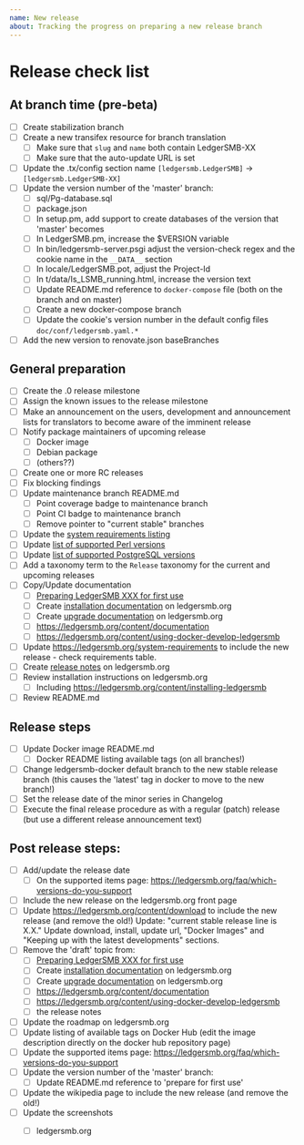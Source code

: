 ```yaml
---
name: New release
about: Tracking the progress on preparing a new release branch
---
```



# Release check list

## At branch time (pre-beta)

* [ ] Create stabilization branch
* [ ] Create a new transifex resource for branch translation
  * [ ] Make sure that `slug` and `name` both contain LedgerSMB-XX
  * [ ] Make sure that the auto-update URL is set
* [ ] Update the .tx/config section name `[ledgersmb.LedgerSMB]` -> `[ledgersmb.LedgerSMB-XX]`
* [ ] Update the version number of the 'master' branch:
  * [ ] sql/Pg-database.sql
  * [ ] package.json
  * [ ] In setup.pm, add support to create databases of the version that 'master' becomes
  * [ ] In LedgerSMB.pm, increase the $VERSION variable
  * [ ] In bin/ledgersmb-server.psgi adjust the version-check regex and the cookie name in the `__DATA__` section
  * [ ] In locale/LedgerSMB.pot, adjust the Project-Id
  * [ ] In t/data/Is_LSMB_running.html, increase the version text
  * [ ] Update README.md reference to `docker-compose` file (both on the branch and on master)
  * [ ] Create a new docker-compose branch
  * [ ] Update the cookie's version number in the default config files `doc/conf/ledgersmb.yaml.*`
* [ ] Add the new version to renovate.json baseBranches

## General preparation

* [ ] Create the .0 release milestone
* [ ] Assign the known issues to the release milestone
* [ ] Make an announcement on the users, development and announcement lists for translators to become aware of the imminent release
* [ ] Notify package maintainers of upcoming release
  * [ ] Docker image
  * [ ] Debian package
  * [ ] (others??)
* [ ] Create one or more RC releases
* [ ] Fix blocking findings
* [ ] Update maintenance branch README.md
  * [ ] Point coverage badge to maintenance branch
  * [ ] Point CI badge to maintenance branch
  * [ ] Remove pointer to "current stable" branches
* [ ] Update the [system requirements listing](https://ledgersmb.org/content/system-requirements)
* [ ] Update [list of supported Perl versions](https://ledgersmb.org/faq/which-versions-perl-does-ledgersmb-support)
* [ ] Update [list of supported PostgreSQL versions](https://ledgersmb.org/faq/installation/what-versions-postgresql-does-ledgersmb-support)
* [ ] Add a taxonomy term to the `Release` taxonomy for the current and upcoming releases
* [ ] Copy/Update documentation
  * [ ] [Preparing LedgerSMB XXX for first use](https://ledgersmb.org/content/preparing-ledgersmb-17-first-use)
  * [ ] Create [installation documentation](https://ledgersmb.org/content/installing-ledgersmb-17) on ledgersmb.org
  * [ ] Create [upgrade documentation](https://ledgersmb.org/content/upgrade-ledgersmb-17-16-or-15) on ledgersmb.org
  * [ ] https://ledgersmb.org/content/documentation
  * [ ] https://ledgersmb.org/content/using-docker-develop-ledgersmb
* [ ] Update https://ledgersmb.org/system-requirements to include the new release - check requirements table.
* [ ] Create [release notes](https://ledgersmb.org/content/16-release-notes) on ledgersmb.org
* [ ] Review installation instructions on ledgersmb.org
  * [ ] Including https://ledgersmb.org/content/installing-ledgersmb
* [ ] Review README.md

## Release steps

* [ ] Update Docker image README.md
  * [ ] Docker README listing available tags (on all branches!)
* [ ] Change ledgersmb-docker default branch to the new stable release branch (this causes the 'latest' tag in docker to move to the new branch!)
* [ ] Set the release date of the minor series in Changelog
* [ ] Execute the final release procedure as with a regular (patch) release (but use a different release announcement text)

## Post release steps:

* [ ] Add/update the release date
  * [ ] On the supported items page: https://ledgersmb.org/faq/which-versions-do-you-support
* [ ] Include the new release on the ledgersmb.org front page
* [ ] Update https://ledgersmb.org/content/download to include the new release (and remove the old!)
      Update: "current stable release line is X.X."  Update download, install, update url, "Docker Images" and 
      "Keeping up with the latest developments" sections.
* [ ] Remove the 'draft' topic from:
  * [ ] [Preparing LedgerSMB XXX for first use](https://ledgersmb.org/content/preparing-ledgersmb-17-first-use)
  * [ ] Create [installation documentation](https://ledgersmb.org/content/installing-ledgersmb-17) on ledgersmb.org
  * [ ] Create [upgrade documentation](https://ledgersmb.org/content/upgrade-ledgersmb-17-16-or-15) on ledgersmb.org
  * [ ] https://ledgersmb.org/content/documentation
  * [ ] https://ledgersmb.org/content/using-docker-develop-ledgersmb
  * [ ] the release notes
* [ ] Update the roadmap on ledgersmb.org
* [ ] Update listing of available tags on Docker Hub (edit the image description directly on the docker hub repository page)
* [ ] Update the supported items page: https://ledgersmb.org/faq/which-versions-do-you-support
* [ ] Update the version number of the 'master' branch:
  * [ ] Update README.md reference to 'prepare for first use'
* [ ] Update the wikipedia page to include the new release (and remove the old!)
* [ ] Update the screenshots
  * [ ] ledgersmb.org

